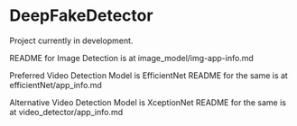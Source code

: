 # DeepFakeDetector

Project currently in development. 

README for Image Detection is at image_model/img-app-info.md

Preferred Video Detection Model is EfficientNet
README for the same is at efficientNet/app_info.md

Alternative Video Detection Model is XceptionNet
README for the same is at video_detector/app_info.md